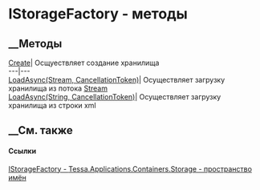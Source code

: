 # IStorageFactory - методы
##  __Методы
[Create](M_Tessa_Applications_Containers_Storage_IStorageFactory_Create.htm)|
Осщуествляет создание хранилища  
---|---  
[LoadAsync(Stream,
CancellationToken)](M_Tessa_Applications_Containers_Storage_IStorageFactory_LoadAsync.htm)|
Осуществляет загрузку хранилища из потока
[Stream](https://learn.microsoft.com/dotnet/api/system.io.stream)  
[LoadAsync(String,
CancellationToken)](M_Tessa_Applications_Containers_Storage_IStorageFactory_LoadAsync_1.htm)|
Осуществляет загрузку хранилища из строки xml  
##  __См. также
#### Ссылки
[IStorageFactory -
](T_Tessa_Applications_Containers_Storage_IStorageFactory.htm)
[Tessa.Applications.Containers.Storage - пространство
имён](N_Tessa_Applications_Containers_Storage.htm)

